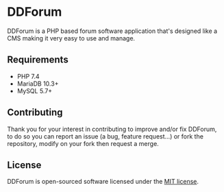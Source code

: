 # DDForum

DDForum is a PHP based forum software application that's designed like a CMS making it very easy to use and manage.

## Requirements

- PHP 7.4
- MariaDB 10.3+
- MySQL 5.7+

## Contributing

Thank you for your interest in contributing to improve and/or fix DDForum, to do so you can report an issue (a bug, feature request...) or fork the repository, modify on your fork then request a merge.

## License

DDForum is open-sourced software licensed under the [MIT license](http://opensource.org/licenses/MIT).
